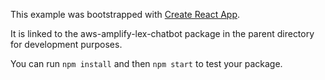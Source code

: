 This example was bootstrapped with [Create React App](https://github.com/facebook/create-react-app).

It is linked to the aws-amplify-lex-chatbot package in the parent directory for development purposes.

You can run `npm install` and then `npm start` to test your package.
